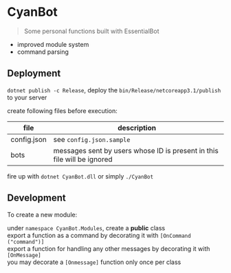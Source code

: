 # CyanBot
> Some personal functions built with EssentialBot

* improved module system
* command parsing

## Deployment

`dotnet publish -c Release`, deploy the `bin/Release/netcoreapp3.1/publish` to your server  

create following files before execution:

file        | description
----------- | ------------------------------------------------------------------------
config.json | see `config.json.sample`
bots        | messages sent by users whose ID is present in this file will be ignored

fire up with `dotnet CyanBot.dll` or simply `./CyanBot`


## Development

To create a new module:

under `namespace CyanBot.Modules`, create a **public** class  
export a function as a command by decorating it with `[OnCommand ("command")]`  
export a function for handling any other messages by decorating it with `[OnMessage]`  
you may decorate a `[Onmessage]` function only once per class

